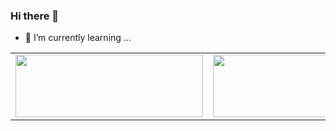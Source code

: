 ### Hi there 👋

<!--
**qinweizhao/qinweizhao** is a ✨ _special_ ✨ repository because its `README.md` (this file) appears on your GitHub profile.

Here are some ideas to get you started:

- 🌱 I’m currently learning ...
-->

- 🌱 I’m currently learning ...

<table>
    <tr>
        <td>
            <a href="https://github.com/anuraghazra/convoychat">
                <img  align="center" width="300px" height="100px"
                    src="https://github-readme-stats.vercel.app/api?username=qinweizhao&show_icons=true&theme=radical" />
            </a>
        </td>
        <td>
            <a href="https://github.com/anuraghazra/github-readme-stats">
                <img align="center" width="300px" height="100px"
                    src="https://github-readme-stats.vercel.app/api/top-langs/?username=qinweizhao&layout=compact&theme=radical" />
            </a>
        </td>
    </tr>

</table>


